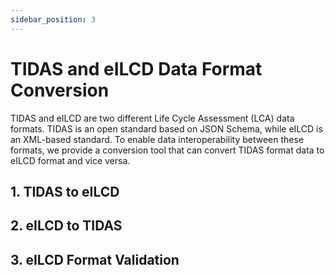 ```yaml
---
sidebar_position: 3
---
```


# TIDAS and eILCD Data Format Conversion

TIDAS and eILCD are two different Life Cycle Assessment (LCA) data formats. TIDAS is an open standard based on JSON Schema, while eILCD is an XML-based standard. To enable data interoperability between these formats, we provide a conversion tool that can convert TIDAS format data to eILCD format and vice versa.

<!-- Provide some examples? Such as what happens after running the tool -->

## 1. TIDAS to eILCD

## 2. eILCD to TIDAS

## 3. eILCD Format Validation
